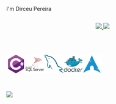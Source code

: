 
I'm Dirceu Pereira
##

<div align="center">
<a href="https://github.com/Dirceu-Pereira">
<img height="150em" src="https://github-readme-stats.vercel.app/api?username=Dirceu-Pereira&show_icons=true&theme=dark&include_all_commits=true&count_private=true"/> 
<img height="130em" src="https://github-readme-stats.vercel.app/api/top-langs/?username=Dirceu-Pereira&layout=compact&langs_count=3&theme=dark"/>
</div>

##

<div>
<br> <br>  
<img align="left" height="50" width="50" src="https://raw.githubusercontent.com/devicons/devicon/master/icons/csharp/csharp-original.svg">
<img align="left" height="50" width="50" src="https://github.com/devicons/devicon/blob/master/icons/microsoftsqlserver/microsoftsqlserver-original-wordmark.svg">   
<img align="left" height="50" width="50" src="https://raw.githubusercontent.com/devicons/devicon/master/icons/mysql/mysql-original.svg">
<img align="left" height="50" width="50" src="https://github.com/devicons/devicon/blob/master/icons/docker/docker-original-wordmark.svg">
<img align="left" height="50" width="50" src="https://github.com/devicons/devicon/blob/master/icons/archlinux/archlinux-original.svg">
<br>
<br>
</div>

##

<div>
   <br> <br>
<a href="https://www.linkedin.com/in/dirceu-pereira-b2052ba6" target="_blank"><img src="https://img.shields.io/badge/-LinkedIn-%230077B5?style=for-the-badge&logo=linkedin&logoColor=white" target="_blank"></a> 
 
 </div>




<!--
**Dirceu-Pereira/Dirceu-Pereira** is a ✨ _special_ ✨ repository because its `README.md` (this file) appears on your GitHub profile.

Here are some ideas to get you started:

- 🔭 I’m currently working on ...
- 🌱 I’m currently learning ...
- 👯 I’m looking to collaborate on ...
- 🤔 I’m looking for help with ...
- 💬 Ask me about ...
- 📫 How to reach me: ...
- 😄 Pronouns: ...
- ⚡ Fun fact: ...
-->
